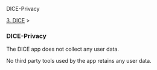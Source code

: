 DICE-Privacy 

[3\. DICE](../3-dice.html)‎ > ‎

### DICE-Privacy

The DICE app does not collect any user data.

  

No third party tools used by the app retains any user data.

  

  

